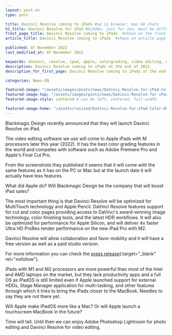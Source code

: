 ```yaml
---
layout: post.en
type: post

title: Davinci Resolve coming to iPads #up in browser, max 60 chars
h1_title: Davinci Resolve for iPad #hidden, just for seo, must be different than title
front_page_title: Davinci Resolve coming to iPads  #shows on the front page
article_title: Davinci Resolve coming to iPads  #shows on article page

published: 07 November 2022
last_modified_at: 07 November 2022

keywords: davinci, resolve, ipad, apple, colorgrading, video editing, mobile
description: Davinci Resolve coming to iPads at the end of 2022.
description_for_first_page: Davinci Resolve coming to iPads at the end of 2022.

categories: News-EN

featured-image: "/assets/images/posts/news/DaVinci-Resolve-for-iPad-Color.webp" # full size
featured-image-top: "/assets/images/posts/news/DaVinci-Resolve-for-iPad-Color.webp" # width - 1200
featured-image-style: centered # can be left, centered, full-width

featured-image-home: "/assets/resized/DaVinci-Resolve-for-iPad-Color-600x600.webp" # width - 600
---
```

Blackmagic Design recently announced that they will launch Davinci Resolve on iPad. 

The video editing software we use will come to Apple iPads with M processors later this year (2022). It has the best color grading features in the world and competes with software such as Adobe Premiere Pro and Apple's Final Cut Pro.

From the screenshots they published it seems that it will come with the same features as it has on the PC or Mac but at the launch date it will actually have less features. 

What did Apple do? Will Blackmagic Design be the company that will boost iPad sales?

The most important thing is that Davinci Resolve will be optimized for MultiTouch technology and Apple Pencil. DaVinci Resolve features support for cut and color pages providing access to DaVinci's award-winning image technology, color finishing tools, and the latest HDR workflows. It will also be optimized for performance for Apple Silicon, and will deliver 4x faster Ultra HD ProRes render performance on the new iPad Pro with M2.

Davinci Resolve will allow collaboration and favor mobility and it will have a free version as well as a paid studio version.

For more information you can check the [press release](https://www.blackmagicdesign.com/media/release/20221020-02){:target="_blank" rel="nofollow"}.

iPads with M1 and M2 processors are more powerful than most of the Intel and AMD laptops on the market, but they lack productivity apps and a full OS as iPadOS is still limited even if Apple launched support for external HDDs, Stage Manager application for multi-tasking, and other features through which it tries to bring the iPads closer to the MacBook. Needles to say they are not there yet.

Will Apple make iPadOS more like a Mac? Or will Apple launch a touchscreen MacBook in the future?

Time will tell. Until then we can enjoy Adobe Photoshop Lightroom for photo editing and Davinci Resolve for video editing.